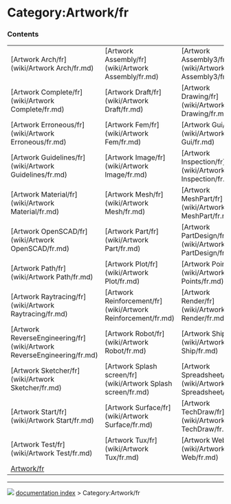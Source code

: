 # Category:Artwork/fr


### Contents

|     |     |     |
| --- | --- | --- |
| [Artwork Arch/fr](wiki/Artwork Arch/fr.md) | [Artwork Assembly/fr](wiki/Artwork Assembly/fr.md) | [Artwork Assembly3/fr](wiki/Artwork Assembly3/fr.md) |
| [Artwork Complete/fr](wiki/Artwork Complete/fr.md) | [Artwork Draft/fr](wiki/Artwork Draft/fr.md) | [Artwork Drawing/fr](wiki/Artwork Drawing/fr.md) |
| [Artwork Erroneous/fr](wiki/Artwork Erroneous/fr.md) | [Artwork Fem/fr](wiki/Artwork Fem/fr.md) | [Artwork Gui/fr](wiki/Artwork Gui/fr.md) |
| [Artwork Guidelines/fr](wiki/Artwork Guidelines/fr.md) | [Artwork Image/fr](wiki/Artwork Image/fr.md) | [Artwork Inspection/fr](wiki/Artwork Inspection/fr.md) |
| [Artwork Material/fr](wiki/Artwork Material/fr.md) | [Artwork Mesh/fr](wiki/Artwork Mesh/fr.md) | [Artwork MeshPart/fr](wiki/Artwork MeshPart/fr.md) |
| [Artwork OpenSCAD/fr](wiki/Artwork OpenSCAD/fr.md) | [Artwork Part/fr](wiki/Artwork Part/fr.md) | [Artwork PartDesign/fr](wiki/Artwork PartDesign/fr.md) |
| [Artwork Path/fr](wiki/Artwork Path/fr.md) | [Artwork Plot/fr](wiki/Artwork Plot/fr.md) | [Artwork Points/fr](wiki/Artwork Points/fr.md) |
| [Artwork Raytracing/fr](wiki/Artwork Raytracing/fr.md) | [Artwork Reinforcement/fr](wiki/Artwork Reinforcement/fr.md) | [Artwork Render/fr](wiki/Artwork Render/fr.md) |
| [Artwork ReverseEngineering/fr](wiki/Artwork ReverseEngineering/fr.md) | [Artwork Robot/fr](wiki/Artwork Robot/fr.md) | [Artwork Ship/fr](wiki/Artwork Ship/fr.md) |
| [Artwork Sketcher/fr](wiki/Artwork Sketcher/fr.md) | [Artwork Splash screen/fr](wiki/Artwork Splash screen/fr.md) | [Artwork Spreadsheet/fr](wiki/Artwork Spreadsheet/fr.md) |
| [Artwork Start/fr](wiki/Artwork Start/fr.md) | [Artwork Surface/fr](wiki/Artwork Surface/fr.md) | [Artwork TechDraw/fr](wiki/Artwork TechDraw/fr.md) |
| [Artwork Test/fr](wiki/Artwork Test/fr.md) | [Artwork Tux/fr](wiki/Artwork Tux/fr.md) | [Artwork Web/fr](wiki/Artwork Web/fr.md) |
| [Artwork/fr](wiki/Artwork/fr.md) |



---
![](images/Right_arrow.png) [documentation index](../README.md) > Category:Artwork/fr

